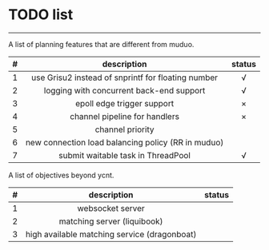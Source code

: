 # TODO list

---------------------------------

A list of planning features that are different from muduo.

|#|description|status|
|:---:|:---:|:---:|
|1|use Grisu2 instead of snprintf for floating number|&radic;|
|2|logging with concurrent back-end support|&radic;|
|3|epoll edge trigger support|&times;|
|4|channel pipeline for handlers|&times;|
|5|channel priority||
|6|new connection load balancing policy (RR in muduo) ||
|7|submit waitable task in ThreadPool|&radic;|

A list of objectives beyond ycnt.

|#|description|status|
|:---:|:---:|:---:|
|1|websocket server||
|2|matching server (liquibook)||
|3|high available matching service (dragonboat)||